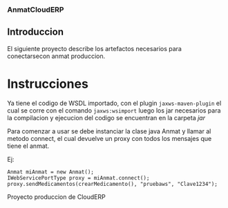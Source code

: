 ### AnmatCloudERP

## Introduccion

El siguiente proyecto describe los artefactos necesarios para conectarsecon anmat produccion. 

# Instrucciones

Ya tiene el codigo de WSDL importado, con el plugin ``` jaxws-maven-plugin ``` el cual se corre con el comando ``` jaxws:wsimport ``` 
luego los jar necesarios para la compilacion y ejecucion del codigo se encuentran en la carpeta *jar*

Para comenzar a usar se debe instanciar la clase java Anmat y llamar al metodo connect, el cual devuelve un proxy con todos los mensajes que tiene el anmat. 

Ej:
``` 
Anmat miAnmat = new Anmat();
IWebServicePortType proxy = miAnmat.connect();
proxy.sendMedicamentos(crearMedicamento(), "pruebaws", "Clave1234"); 
```


Proyecto produccion de CloudERP
